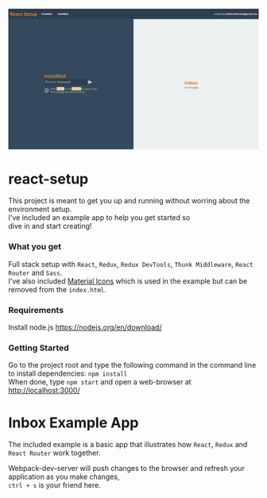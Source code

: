 ![Alt text](/SnailMail.JPG "SnailMail")

# react-setup
This project is meant to get you up and running without worring about the environment setup.  
I've included an example app to help you get started so  
dive in and start creating!  

### What you get
Full stack setup with `React`, `Redux`, `Redux DevTools`, `Thunk Middleware`, `React Router` and `Sass`.  
I've also included [Material Icons](https://design.google.com/icons/) which is used in the example but
can be removed from the `index.html`.

### Requirements
Install node.js https://nodejs.org/en/download/  

### Getting Started
Go to the project root and type the following command in the command line to install dependencies: `npm install`  
When done, type `npm start` and open a web-browser at <http://localhost:3000/>  

# Inbox Example App
The included example is a basic app that illustrates how `React`, `Redux` and `React Router` work together.  

Webpack-dev-server will push changes to the browser and refresh your application as you make changes,  
`ctrl + s` is your friend here. 
